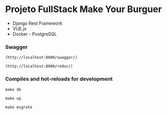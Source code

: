 # Projeto FullStack Make Your Burguer

 - Django Rest Framework
 - VUE.js
 - Docker - PostgreSQL

### Swagger
```
(http://localhost:8000/swagger/)

(http://localhost:8000/redoc/)
```
### Compiles and hot-reloads for development
```
make db

make up

make migrate
```
